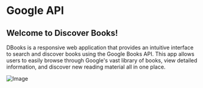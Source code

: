 # Google API

## Welcome to Discover Books! 

DBooks is a responsive web application that provides an intuitive interface to search and discover books using the Google Books API. This app allows users to easily browse through Google's vast library of books, view detailed information, and discover new reading material all in one place.

![Image](https://github.com/user-attachments/assets/99c0d194-3588-47cb-9af7-01a7f6e58698)